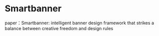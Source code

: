 # Smartbanner
paper：Smartbanner: intelligent banner design framework that strikes a balance between creative freedom and design rules
